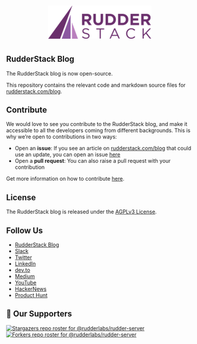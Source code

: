 <p align="center"><a href="https://rudderstack.com"><img src="https://raw.githubusercontent.com/rudderlabs/rudder-server/master/resources/RudderStack.png" alt="RudderStack - The smart customer data pipeline" height="90"/></a></p>
<h1 align="center"></h1>

## RudderStack Blog

The RudderStack blog is now open-source. 

This repository contains the relevant code and markdown source files for [rudderstack.com/blog](https://rudderstack.com/blog/).

## Contribute

We would love to see you contribute to the RudderStack blog, and make it accessible to all the developers coming from different backgrounds. This is why we’re open to contributions in two ways:

- Open an **issue**:  If you see an article on [rudderstack.com/blog](https://rudderstack.com/blog) that could use an update, you can open an issue [here](https://github.com/rudderlabs/rudder-blog/issues)
- Open a **pull request**:  You can also raise a pull request with your contribution

Get more information on how to contribute [here](CONTRIBUTING.md).

## License

The RudderStack blog is released under the [AGPLv3 License][agplv3_license].

## Follow Us

- [RudderStack Blog][rudderstack-blog]
- [Slack][slack]
- [Twitter][twitter]
- [LinkedIn][linkedin]
- [dev.to][devto]
- [Medium][medium]
- [YouTube][youtube]
- [HackerNews][hackernews]
- [Product Hunt][producthunt]


## :clap:  Our Supporters

[![Stargazers repo roster for @rudderlabs/rudder-server](https://reporoster.com/stars/rudderlabs/rudder-server)](https://github.com/rudderlabs/rudder-server/stargazers)
[![Forkers repo roster for @rudderlabs/rudder-server](https://reporoster.com/forks/rudderlabs/rudder-server)](https://github.com/rudderlabs/rudder-server/network/members)

<!----variables---->

[slack]: https://resources.rudderstack.com/join-rudderstack-slack
[twitter]: https://twitter.com/rudderstack
[linkedin]: https://www.linkedin.com/company/rudderlabs/
[devto]: https://dev.to/rudderstack
[medium]: https://rudderstack.medium.com/
[youtube]: https://www.youtube.com/channel/UCgV-B77bV_-LOmKYHw8jvBw
[rudderstack-blog]: https://rudderstack.com/blog/
[hackernews]: https://news.ycombinator.com/item?id=21081756
[producthunt]: https://www.producthunt.com/posts/rudderstack
[agplv3_license]: https://www.gnu.org/licenses/agpl-3.0-standalone.html
[sspl_license]: https://www.mongodb.com/licensing/server-side-public-license
[config-generator]: https://github.com/rudderlabs/config-generator
[config-generator-section]: https://github.com/rudderlabs/rudder-server/blob/master/README.md#rudderstack-config-generator
[rudder-logo]: https://repository-images.githubusercontent.com/197743848/b352c900-dbc8-11e9-9d45-4deb9274101f
